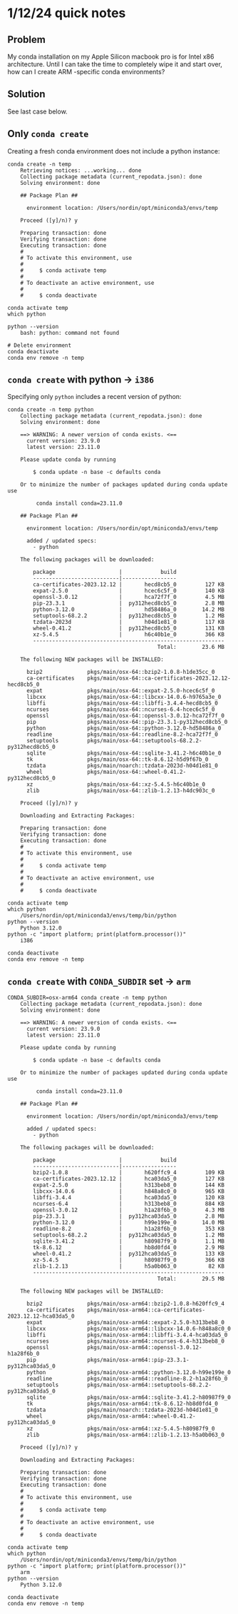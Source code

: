 

# 1/12/24 quick notes

## Problem

My conda installation on my Apple Silicon macbook pro is for Intel x86 architecture. Until I can take the time to completely wipe it and start over, how can I create ARM -specific conda environments?

## Solution

See last case below.

## Only `conda create`

Creating a fresh conda environment does not include a python instance:

    conda create -n temp
        Retrieving notices: ...working... done
        Collecting package metadata (current_repodata.json): done
        Solving environment: done
    
        ## Package Plan ##
    
          environment location: /Users/nordin/opt/miniconda3/envs/temp
    
        Proceed ([y]/n)? y
    
        Preparing transaction: done
        Verifying transaction: done
        Executing transaction: done
        #
        # To activate this environment, use
        #
        #     $ conda activate temp
        #
        # To deactivate an active environment, use
        #
        #     $ conda deactivate
    
    conda activate temp
    which python
    
    python --version
        bash: python: command not found
    
    # Delete environment
    conda deactivate
    conda env remove -n temp

## `conda create` with python &rarr; `i386`

Specifying only `python` includes a recent version of python:

    conda create -n temp python
        Collecting package metadata (current_repodata.json): done
        Solving environment: done
    
        ==> WARNING: A newer version of conda exists. <==
          current version: 23.9.0
          latest version: 23.11.0
    
        Please update conda by running
    
            $ conda update -n base -c defaults conda
    
        Or to minimize the number of packages updated during conda update use
    
             conda install conda=23.11.0
    
        ## Package Plan ##
    
          environment location: /Users/nordin/opt/miniconda3/envs/temp
    
          added / updated specs:
            - python
    
        The following packages will be downloaded:
    
            package                    |            build
            ---------------------------|-----------------
            ca-certificates-2023.12.12 |       hecd8cb5_0         127 KB
            expat-2.5.0                |       hcec6c5f_0         140 KB
            openssl-3.0.12             |       hca72f7f_0         4.5 MB
            pip-23.3.1                 |  py312hecd8cb5_0         2.8 MB
            python-3.12.0              |       hd58486a_0        14.2 MB
            setuptools-68.2.2          |  py312hecd8cb5_0         1.2 MB
            tzdata-2023d               |       h04d1e81_0         117 KB
            wheel-0.41.2               |  py312hecd8cb5_0         131 KB
            xz-5.4.5                   |       h6c40b1e_0         366 KB
            ------------------------------------------------------------
                                                   Total:        23.6 MB
    
        The following NEW packages will be INSTALLED:
    
          bzip2              pkgs/main/osx-64::bzip2-1.0.8-h1de35cc_0
          ca-certificates    pkgs/main/osx-64::ca-certificates-2023.12.12-hecd8cb5_0
          expat              pkgs/main/osx-64::expat-2.5.0-hcec6c5f_0
          libcxx             pkgs/main/osx-64::libcxx-14.0.6-h9765a3e_0
          libffi             pkgs/main/osx-64::libffi-3.4.4-hecd8cb5_0
          ncurses            pkgs/main/osx-64::ncurses-6.4-hcec6c5f_0
          openssl            pkgs/main/osx-64::openssl-3.0.12-hca72f7f_0
          pip                pkgs/main/osx-64::pip-23.3.1-py312hecd8cb5_0
          python             pkgs/main/osx-64::python-3.12.0-hd58486a_0
          readline           pkgs/main/osx-64::readline-8.2-hca72f7f_0
          setuptools         pkgs/main/osx-64::setuptools-68.2.2-py312hecd8cb5_0
          sqlite             pkgs/main/osx-64::sqlite-3.41.2-h6c40b1e_0
          tk                 pkgs/main/osx-64::tk-8.6.12-h5d9f67b_0
          tzdata             pkgs/main/noarch::tzdata-2023d-h04d1e81_0
          wheel              pkgs/main/osx-64::wheel-0.41.2-py312hecd8cb5_0
          xz                 pkgs/main/osx-64::xz-5.4.5-h6c40b1e_0
          zlib               pkgs/main/osx-64::zlib-1.2.13-h4dc903c_0
    
        Proceed ([y]/n)? y
    
        Downloading and Extracting Packages:
    
        Preparing transaction: done
        Verifying transaction: done
        Executing transaction: done
        #
        # To activate this environment, use
        #
        #     $ conda activate temp
        #
        # To deactivate an active environment, use
        #
        #     $ conda deactivate
    
    conda activate temp
    which python
        /Users/nordin/opt/miniconda3/envs/temp/bin/python
    python --version
        Python 3.12.0
    python -c "import platform; print(platform.processor())"
    	i386
    
    conda deactivate
    conda env remove -n temp

## `conda create` with `CONDA_SUBDIR` set &rarr; `arm`

    CONDA_SUBDIR=osx-arm64 conda create -n temp python
        Collecting package metadata (current_repodata.json): done
        Solving environment: done
    
        ==> WARNING: A newer version of conda exists. <==
          current version: 23.9.0
          latest version: 23.11.0
    
        Please update conda by running
    
            $ conda update -n base -c defaults conda
    
        Or to minimize the number of packages updated during conda update use
    
             conda install conda=23.11.0
    
        ## Package Plan ##
    
          environment location: /Users/nordin/opt/miniconda3/envs/temp
    
          added / updated specs:
            - python
    
        The following packages will be downloaded:
    
            package                    |            build
            ---------------------------|-----------------
            bzip2-1.0.8                |       h620ffc9_4         109 KB
            ca-certificates-2023.12.12 |       hca03da5_0         127 KB
            expat-2.5.0                |       h313beb8_0         144 KB
            libcxx-14.0.6              |       h848a8c0_0         965 KB
            libffi-3.4.4               |       hca03da5_0         120 KB
            ncurses-6.4                |       h313beb8_0         884 KB
            openssl-3.0.12             |       h1a28f6b_0         4.3 MB
            pip-23.3.1                 |  py312hca03da5_0         2.8 MB
            python-3.12.0              |       h99e199e_0        14.0 MB
            readline-8.2               |       h1a28f6b_0         353 KB
            setuptools-68.2.2          |  py312hca03da5_0         1.2 MB
            sqlite-3.41.2              |       h80987f9_0         1.1 MB
            tk-8.6.12                  |       hb8d0fd4_0         2.9 MB
            wheel-0.41.2               |  py312hca03da5_0         133 KB
            xz-5.4.5                   |       h80987f9_0         366 KB
            zlib-1.2.13                |       h5a0b063_0          82 KB
            ------------------------------------------------------------
                                                   Total:        29.5 MB
    
        The following NEW packages will be INSTALLED:
    
          bzip2              pkgs/main/osx-arm64::bzip2-1.0.8-h620ffc9_4
          ca-certificates    pkgs/main/osx-arm64::ca-certificates-2023.12.12-hca03da5_0
          expat              pkgs/main/osx-arm64::expat-2.5.0-h313beb8_0
          libcxx             pkgs/main/osx-arm64::libcxx-14.0.6-h848a8c0_0
          libffi             pkgs/main/osx-arm64::libffi-3.4.4-hca03da5_0
          ncurses            pkgs/main/osx-arm64::ncurses-6.4-h313beb8_0
          openssl            pkgs/main/osx-arm64::openssl-3.0.12-h1a28f6b_0
          pip                pkgs/main/osx-arm64::pip-23.3.1-py312hca03da5_0
          python             pkgs/main/osx-arm64::python-3.12.0-h99e199e_0
          readline           pkgs/main/osx-arm64::readline-8.2-h1a28f6b_0
          setuptools         pkgs/main/osx-arm64::setuptools-68.2.2-py312hca03da5_0
          sqlite             pkgs/main/osx-arm64::sqlite-3.41.2-h80987f9_0
          tk                 pkgs/main/osx-arm64::tk-8.6.12-hb8d0fd4_0
          tzdata             pkgs/main/noarch::tzdata-2023d-h04d1e81_0
          wheel              pkgs/main/osx-arm64::wheel-0.41.2-py312hca03da5_0
          xz                 pkgs/main/osx-arm64::xz-5.4.5-h80987f9_0
          zlib               pkgs/main/osx-arm64::zlib-1.2.13-h5a0b063_0
    
        Proceed ([y]/n)? y
    
        Downloading and Extracting Packages:
    
        Preparing transaction: done
        Verifying transaction: done
        Executing transaction: done
        #
        # To activate this environment, use
        #
        #     $ conda activate temp
        #
        # To deactivate an active environment, use
        #
        #     $ conda deactivate
    
    conda activate temp
    which python
        /Users/nordin/opt/miniconda3/envs/temp/bin/python
    python -c "import platform; print(platform.processor())"
        arm
    python --version
        Python 3.12.0
    
    conda deactivate
    conda env remove -n temp